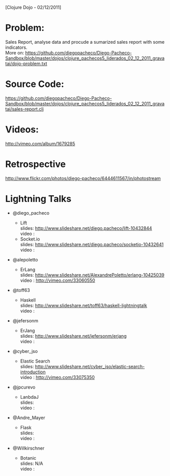 [Clojure Dojo - 02/12/2011] 

Problem: 
========

Sales Report, analyse data and procude a sumarized sales report with some indicators. <br/>
More on: https://github.com/diegopacheco/Diego-Pacheco-Sandbox/blob/master/dojos/clojure_pachecos5_liderados_02_12_2011_gravatai/dojo-problem.txt

Source Code:
============

https://github.com/diegopacheco/Diego-Pacheco-Sandbox/blob/master/dojos/clojure_pachecos5_liderados_02_12_2011_gravatai/sales-report.clj

Videos:
=======

http://vimeo.com/album/1679285

Retrospective
=============

http://www.flickr.com/photos/diego-pacheco/6444611567/in/photostream

Lightning Talks 
===============

* @diego_pacheco
   * Lift <br/>
        slides: http://www.slideshare.net/diego.pacheco/lift-10432844 <br/>
        video : <br/>
   * Socket.io <br/>
        slides: http://www.slideshare.net/diego.pacheco/socketio-10432641 <br/>
        video : <br/>

* @alepoletto
   * ErLang <br/>
        slides: http://www.slideshare.net/AlexandrePoletto/erlang-10425039 <br/>
        video : http://vimeo.com/33060550 <br/>
   
* @toff63 
   * Haskell <br/>
       slides: http://www.slideshare.net/toff63/haskell-lightningtalk <br/>
       video : <br/> 
   
* @jefersonm
   * ErJang <br/>
       slides: http://www.slideshare.net/jefersonm/erjang <br/>
       video : <br/>
   
* @cyber_jso
   * Elastic Search <br/>
       slides: http://www.slideshare.net/cyber_jso/elastic-search-introduction <br/>
       video : http://vimeo.com/33075350 <br/>
   
* @jpcurevo
   * LanbdaJ <br/>
       slides: <br/> 
       video : <br/>
   
* @Andre_Mayer
   * Flask <br/>
       slides: <br/>
       video : <br/>

* @Willkirschner 
   * Botanic <br/>
       slides: N/A <br/>
       video : <br/> 
